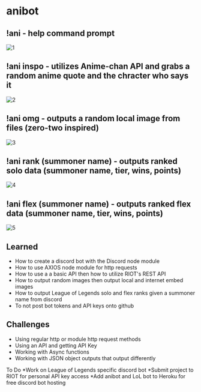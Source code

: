 # anibot

## !ani - help command prompt

![1](https://user-images.githubusercontent.com/46767906/103459013-edae7f80-4cc0-11eb-9b89-d91d7952b6d1.JPG)

## !ani inspo - utilizes Anime-chan API and grabs a random anime quote and the chracter who says it

![2](https://user-images.githubusercontent.com/46767906/103459025-fc953200-4cc0-11eb-9f98-df01704af1b2.JPG)

## !ani omg - outputs a random local image from files (zero-two inspired)

![3](https://user-images.githubusercontent.com/46767906/103459023-f8691480-4cc0-11eb-9c41-84cec2d53cd8.JPG)

## !ani rank (summoner name) - outputs ranked solo data (summoner name, tier, wins, points)

![4](https://user-images.githubusercontent.com/46767906/103459031-0323a980-4cc1-11eb-9a74-3f9f6612a378.JPG)

## !ani flex (summoner name) - outputs ranked flex data (summoner name, tier, wins, points)

![5](https://user-images.githubusercontent.com/46767906/103459033-09198a80-4cc1-11eb-9f3d-ff39415a3a66.JPG)

## Learned
* How to create a discord bot with the Discord node module
* How to use AXIOS node module for http requests
* How to use a a basic API then how to utilize RIOT's REST API
* How to output random images then output local and internet embed images
* How to output League of Legends solo and flex ranks given a summoner name from discord
* To not post bot tokens and API keys onto github

## Challenges
* Using regular http or module http request methods
* Using an API and getting API Key
* Working with Async functions
* Working with JSON object outputs that output differently

To Do
*Work on League of Legends specific discord bot
*Submit project to RIOT for personal API key access
*Add anibot and LoL bot to Heroku for free discord bot hosting
